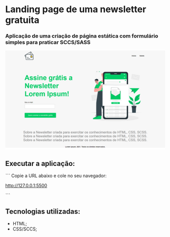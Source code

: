 # Landing page de uma newsletter gratuita

### Aplicação de uma criação de página estática com formulário simples para praticar SCCS/SASS

![](images/home-landing-page.png)

## Executar a aplicação:

ˋˋˋ
Copie a URL abaixo e cole no seu navegador:

http://127.0.0.1:5500

ˋˋˋ

## Tecnologias utilizadas:

* HTML;
* CSS/SCCS;
